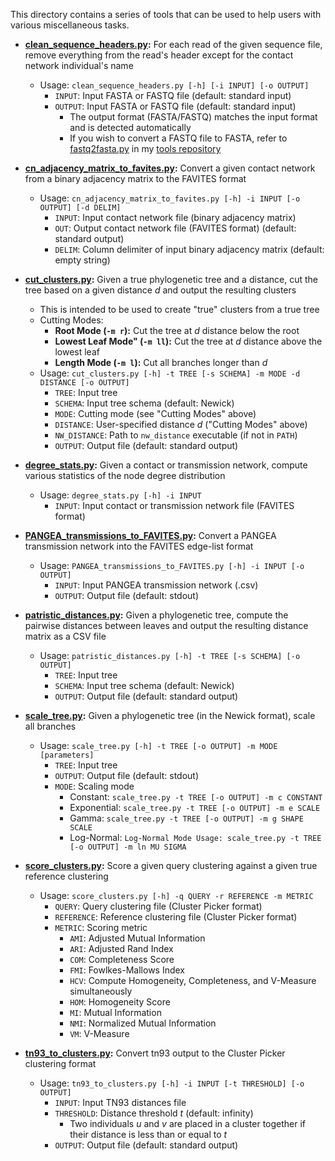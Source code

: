 This directory contains a series of tools that can be used to help users with various miscellaneous tasks.

* **[clean_sequence_headers.py](clean_sequence_headers.py):** For each read of the given sequence file, remove everything from the read's header except for the contact network individual's name
    * Usage: `clean_sequence_headers.py [-h] [-i INPUT] [-o OUTPUT]`
        * `INPUT`: Input FASTA or FASTQ file (default: standard input)
        * `OUTPUT`: Input FASTA or FASTQ file (default: standard input)
            * The output format (FASTA/FASTQ) matches the input format and is detected automatically
            * If you wish to convert a FASTQ file to FASTA, refer to [fastq2fasta.py](https://github.com/niemasd/tools/blob/master/fastq2fasta.py) in my [tools repository](https://github.com/niemasd/tools)

* **[cn_adjacency_matrix_to_favites.py](cn_adjacency_matrix_to_favites.py):** Convert a given contact network from a binary adjacency matrix to the FAVITES format
    * Usage: `cn_adjacency_matrix_to_favites.py [-h] -i INPUT [-o OUTPUT] [-d DELIM]`
        * `INPUT`: Input contact network file (binary adjacency matrix)
        * `OUT`: Output contact network file (FAVITES format) (default: standard output)
        * `DELIM`: Column delimiter of input binary adjacency matrix (default: empty string)

* **[cut_clusters.py](cut_clusters.py):** Given a true phylogenetic tree and a distance, cut the tree based on a given distance *d* and output the resulting clusters
    * This is intended to be used to create "true" clusters from a true tree
    * Cutting Modes:
        * **Root Mode (`-m r`):** Cut the tree at *d* distance below the root
        * **Lowest Leaf Mode" (`-m ll`):** Cut the tree at *d* distance above the lowest leaf
        * **Length Mode (`-m l`):** Cut all branches longer than *d*
    * Usage: `cut_clusters.py [-h] -t TREE [-s SCHEMA] -m MODE -d DISTANCE [-o OUTPUT]`
        * `TREE`: Input tree
        * `SCHEMA`: Input tree schema (default: Newick)
        * `MODE`: Cutting mode (see "Cutting Modes" above)
        * `DISTANCE`: User-specified distance *d* ("Cutting Modes" above)
        * `NW_DISTANCE`: Path to `nw_distance` executable (if not in `PATH`)
        * `OUTPUT`: Output file (default: standard output)

* **[degree_stats.py](degree_stats.py):** Given a contact or transmission network, compute various statistics of the node degree distribution
    * Usage: `degree_stats.py [-h] -i INPUT`
        * `INPUT`: Input contact or transmission network file (FAVITES format)

* **[PANGEA_transmissions_to_FAVITES.py](PANGEA_transmissions_to_FAVITES.py):** Convert a PANGEA transmission network into the FAVITES edge-list format
    * Usage: `PANGEA_transmissions_to_FAVITES.py [-h] -i INPUT [-o OUTPUT]`
        * `INPUT`: Input PANGEA transmission network (.csv)
        * `OUTPUT`: Output file (default: stdout)

* **[patristic_distances.py](patristic_distances.py):** Given a phylogenetic tree, compute the pairwise distances between leaves and output the resulting distance matrix as a CSV file
    * Usage: `patristic_distances.py [-h] -t TREE [-s SCHEMA] [-o OUTPUT]`
        * `TREE`: Input tree
        * `SCHEMA`: Input tree schema (default: Newick)
        * `OUTPUT`: Output file (default: standard output)

* **[scale_tree.py](scale_tree.py):** Given a phylogenetic tree (in the Newick format), scale all branches
    * Usage: `scale_tree.py [-h] -t TREE [-o OUTPUT] -m MODE [parameters]`
        * `TREE`: Input tree
        * `OUTPUT`: Output file (default: stdout)
        * `MODE`: Scaling mode
            * Constant: `scale_tree.py -t TREE [-o OUTPUT] -m c CONSTANT`
            * Exponential: `scale_tree.py -t TREE [-o OUTPUT] -m e SCALE`
            * Gamma: `scale_tree.py -t TREE [-o OUTPUT] -m g SHAPE SCALE`
            * Log-Normal: `Log-Normal Mode Usage: scale_tree.py -t TREE [-o OUTPUT] -m ln MU SIGMA`

* **[score_clusters.py](score_clusters.py):** Score a given query clustering against a given true reference clustering
    * Usage: `score_clusters.py [-h] -q QUERY -r REFERENCE -m METRIC`
        * `QUERY`: Query clustering file (Cluster Picker format)
        * `REFERENCE`: Reference clustering file (Cluster Picker format)
        * `METRIC`: Scoring metric
            * `AMI`: Adjusted Mutual Information
            * `ARI`: Adjusted Rand Index
            * `COM`: Completeness Score
            * `FMI`: Fowlkes-Mallows Index
            * `HCV`: Compute Homogeneity, Completeness, and V-Measure simultaneously
            * `HOM`: Homogeneity Score
            * `MI`: Mutual Information
            * `NMI`: Normalized Mutual Information
            * `VM`: V-Measure

* **[tn93_to_clusters.py](tn93_to_clusters.py):** Convert tn93 output to the Cluster Picker clustering format
    * Usage: `tn93_to_clusters.py [-h] -i INPUT [-t THRESHOLD] [-o OUTPUT]`
        * `INPUT`: Input TN93 distances file
        * `THRESHOLD`: Distance threshold *t* (default: infinity)
            * Two individuals *u* and *v* are placed in a cluster together if their distance is less than or equal to *t*
        * `OUTPUT`: Output file (default: standard output)